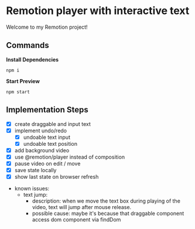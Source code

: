 # Remotion player with interactive text

Welcome to my Remotion project!

## Commands

**Install Dependencies**

```console
npm i
```

**Start Preview**

```console
npm start
```


## Implementation Steps

- [x] create draggable and input text
- [x] implement undo/redo
    - [x] undoable text input
    - [x] undoable text position
- [x] add background video
- [x] use @remotion/player instead of composition
- [x] pause video on edit / move
- [x] save state locally 
- [x] show last state on browser refresh
- known issues: 
    - text jump:
        - description: when we move the text box during playing of the video, text will jump after mouse release. 
        - possible cause: maybe it's because that draggable component access dom component via findDom